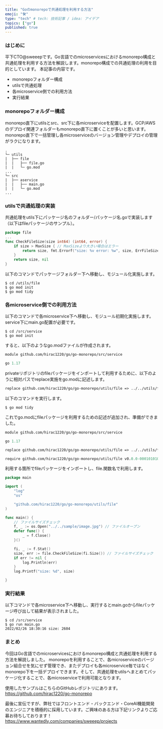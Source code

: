 ```yaml
---
title: "Goのmonorepoで共通処理を利用する方法"
emoji: "🛠️"
type: "tech" # tech: 技術記事 / idea: アイデア
topics: ["go"]
published: true
---
```


### はじめに
平下CTO@sweeepです。Go言語でのmicroservicesにおけるmonorepo構成と共通処理を利用する方法を解説します。monorepo構成での共通処理の利用を目的としています。
本記事の内容です。
* monorepoフォルダー構成
* utilsで共通処理
* 各microservice側での利用方法
* 実行結果

### monorepoフォルダー構成

monorepo直下にutilsとsrc、src下に各microserviceを配置します。GCP/AWSのデプロイ関連フォルダーもmonorepo直下に置くことが多いと思います。monorepo直下で一括管理し各microserviceのバージョン管理やデプロイの管理がラクになります。

```
.
└─ utils
|  ├── file
|  |   ├── file.go
|  |   └─ go.mod
...
└─ src
|  ├── aservice
|  |   ├── main.go
|  |   └─ go.mod
...
```

### utilsで共通処理の実装

共通処理をutils下にパッケージ名のフォルダー/パッケージ名.goで実装します（以下はfileパッケージのサンプル）。
```Go:utils/file/file.go
package file
...
func CheckFileSize(size int64) (int64, error) {
	if size > MaxSize { // MaxSizeより大きい場合はエラー
		return size, fmt.Errorf("size: %v error: %w", size, ErrFileSize)
	}
	return size, nil
}
```

以下のコマンドでパッケージフォルダー下へ移動し、モジュール化実施します。

```
$ cd /utils/file
$ go mod init
$ go mod tidy
```


### 各microservice側での利用方法

以下のコマンドで各microservice下へ移動し、モジュール初期化実施します。service下にmain.go配置が必要です。

```
$ cd /src/service
$ go mod init
```
すると、以下のようなgo.modファイルが作成されます。

```Go:src/service/go.mod
module github.com/hirac1220/go/go-monorepo/src/service

go 1.17
```

privateリポジトリのfileパッケージをインポートして利用するために、以下のように相対パスでreplace実施をgo.modに記述します。
```Go:src/service/go.mod
replace github.com/hirac1220/go/go-monorepo/utils/file => ../../utils/file
```

以下のコマンドを実行します。
```
$ go mod tidy
```

これでgo.modにfileパッケージを利用するための記述が追加され、準備ができました。
```Go:src/service/go.mod
module github.com/hirac1220/go/go-monorepo/src/service

go 1.17

replace github.com/hirac1220/go/go-monorepo/utils/file => ../../utils/file

require github.com/hirac1220/go/go-monorepo/utils/file v0.0.0-00010101000000-000000000000
```

利用する箇所でfileパッケージをインポートし、file.関数名で利用します。
```Go:src/service/main.go
package main

import (
	"log"
	"os"

	"github.com/hirac1220/go/go-monorepo/utils/file"
)

func main() {
	// ファイルサイズチェック
	f, _ := os.Open("../../sample/image.jpg") // ファイルオープン
	defer func() {
		_ = f.Close()
	}()

	fi, _ := f.Stat()
	size, err := file.CheckFileSize(fi.Size()) // ファイルサイズチェック
	if err != nil {
		log.Println(err)
	}
	log.Printf("size: %d", size)

}
```

### 実行結果

以下コマンドで各microservice下へ移動し、実行するとmain.goからfileパッケージ呼び出して結果が表示されました。
```
$ cd /src/service
$ go run main.go
2022/02/26 18:30:16 size: 2604
```


### まとめ
今回はGo言語でのmicroservicesにおけるmonorepo構成と共通処理を利用する方法を解説しました。
monorepoを利用することで、各microserviceのバージョン組合せを気にせず管理でき、またデプロイも各microservice毎ではなくmonorepo下を一括デプロイできます。そして、共通処理をutilsへまとめてパッケージ化することで、各microserviceで利用可能となります。

使用したサンプルはこちらのGitHubレポジトリにあります。
https://github.com/hirac1220/go-monorepo


最後に宣伝ですが、弊社ではフロントエンド・バックエンド・CoreAI機能開発のエンジニアを積極的に採用しています。ご興味のある方は下記リンクよりご応募お待ちしております！
https://www.wantedly.com/companies/sweeep/projects